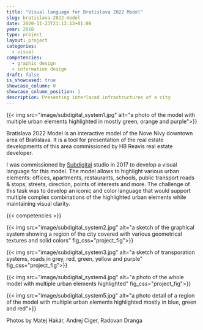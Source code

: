 ```yaml
---
title: "Visual language for Bratislava 2022 Model"
slug: bratislava-2022-model
date: 2020-11-23T21:13:13+01:00
year: 2018
type: project
layout: project
categories:
  - visual
competencies:
  - graphic design
  - information design
draft: false
is_showcased: true
showcase_column: 0
showcase_column_position: 1
description: Presenting interlaced infrastructures of a city
---
```


{{< img src="image/subdigital_system1.jpg" alt="a photo of the model with multiple urban elements highlighted in mostly green, orange and purple">}}

Bratislava 2022 Model is an interactive model of the Nove Nivy downtown area of Bratislava. It is a tool for presentation of the real estate developments of this area commissioned by HB Reavis real estate developer.

I was commissioned by [Subdigital](https://www.sub.digital/project02/) studio in 2017 to develop a visual language for this model. The model allows to highlight various urban elements: offices, apartments, restaurants, schools, public transport roads & stops, streets, direction, points of interests and more. The challenge of this task was to develop an iconic and color language that would support multiple complex combinations of the highlighted urban elements while maintaining visual clarity. 

{{< competencies >}}

{{< img src="image/subdigital_system2.jpg" alt="a sketch of the graphical system showing a region of the city covered with various geometrical textures and solid colors" fig_css="project_fig">}}

{{< img src="image/subdigital_system3.jpg" alt="a sketch of transporation systems, roads in grey, red, green, yellow and purple" fig_css="project_fig">}}

{{< img src="image/subdigital_system4.jpg" alt="a photo of the whole model with multiple urban elements highlighted" fig_css="project_fig">}}

{{< img src="image/subdigital_system5.jpg" alt="a photo detail of a region of the model with multiple urban elements highlighted mostly in blue, green and red">}}

Photos by Matej Hakár, Andrej Cíger, Radovan Dranga 
